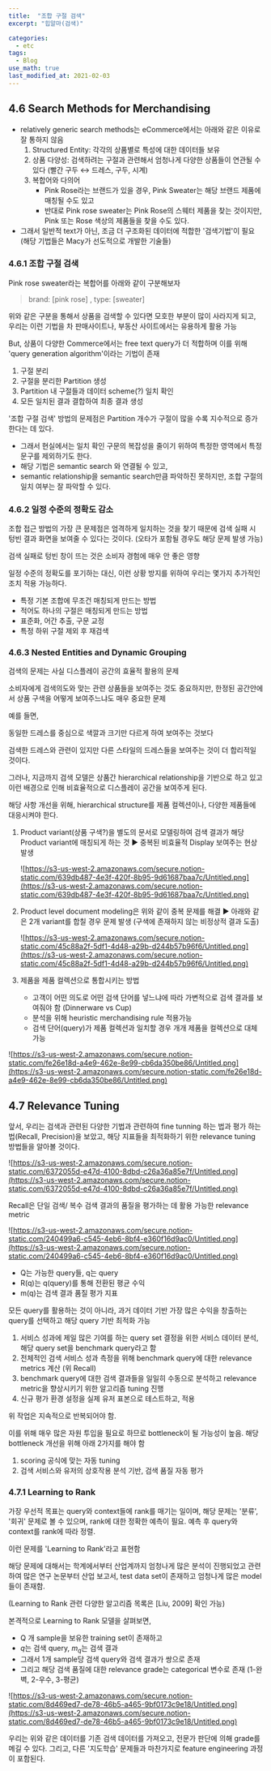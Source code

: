 ```yaml
---
title:  "조합 구절 검색"
excerpt: "힙알마(검색)"

categories:
  - etc
tags:
  - Blog
use_math: true
last_modified_at: 2021-02-03
---
```




## 4.6 **Search Methods for Merchandising**

- relatively generic search methods는 eCommerce에서는 아래와 같은 이유로 잘 통하지 않음
  1. Structured Entity: 각각의 상품별로 특성에 대한 데이터들 보유
  2. 상품 다양성: 검색하려는 구절과 관련해서 엄청나게 다양한 상품들이 연관될 수 있다 (빨간 구두 ↔ 드레스, 구두, 시계)
  3. 복합어와 다의어
     - Pink Rose라는 브랜드가 있을 경우, Pink Sweater는 해당 브랜드 제품에 매칭될 수도 있고
     - 반대로 Pink rose sweater는 Pink Rose의 스웨터 제품을 찾는 것이지만, Pink 또는 Rose 색상의 제품들을 찾을 수도 있다.
- 그래서 일반적 text가 아닌, 조금 더 구조화된 데이터에 적합한 '검색기법'이 필요 (해당 기법들은 Macy가 선도적으로 개발한 기술들)

### 4.6.1 조합 구절 검색

Pink rose sweater라는 복합어를 아래와 같이 구분해보자

> brand: [pink rose] , type: [sweater]

위와 같은 구분을 통해서 상품을 검색할 수 있다면 모호한 부분이 많이 사라지게 되고, 우리는 이런 기법을 차 판매사이트나, 부동산 사이트에서는 유용하게 활용 가능

But, 상품이 다양한 Commerce에서는 free text query가 더 적합하며 이를 위해 'query generation algorithm'이라는 기법이 존재

1. 구절 분리
2. 구절을 분리한 Partition 생성 
3. Partition 내 구절들과 데이터 scheme(?) 일치 확인
4. 모든 일치된 결과 결합하여 최종 결과 생성

'조합 구절 검색' 방법의 문제점은 Partition 개수가 구절이 많을 수록 지수적으로 증가한다는 데 있다.

- 그래서 현실에서는 일치 확인 구문의 복잡성을 줄이기 위하여 특정한 영역에서 특정 문구를 제외하기도 한다.
- 해당 기법은 semantic search 와 연결될 수 있고,
- semantic relationship을 semantic search만큼 파악하진 못하지만, 조합 구절의 일치 여부는 잘 파악할 수 있다.


### 4.6.2 일정 수준의 정확도 감소

조합 접근 방법의 가장 큰 문제점은 엄격하게 일치하는 것을 찾기 때문에 검색 실패 시 텅빈 결과 화면을 보여줄 수 있다는 것이다. 
(오타가 포함될 경우도 해당 문제 발생 가능)

검색 실패로 텅빈 창이 뜨는 것은 소비자 경험에 매우 안 좋은 영향

일정 수준의 정확도를 포기하는 대신, 이런 상황 방지를 위하여 우리는 몇가지 추가적인 조치 적용 가능하다.

- 특정 기본 조합에 무조건 매칭되게 만드는 방법
- 적어도 하나의 구절은 매칭되게 만드는 방법
- 표준화, 어간 추출, 구문 교정
- 특정 하위 구절 제외 후 재검색

### 4.6.3 Nested Entities and Dynamic Grouping

검색의 문제는 사실 디스플레이 공간의 효율적 활용의 문제

소비자에게 검색의도와 맞는 관련 상품들을 보여주는 것도 중요하지만,  한정된 공간안에서 상품 구색을 어떻게 보여주느냐도 매우 중요한 문제

예를 들면, 

동일한 드레스를 중심으로 색깔과 크기만 다르게 하여 보여주는 것보다

검색한 드레스와 관련이 있지만 다른 스타일의 드레스들을 보여주는 것이 더 합리적일 것이다.

그러나, 지금까지 검색 모델은 
상품간  hierarchical relationship을 기반으로 하고 있고 
이런 배경으로 인해 비효율적으로 디스플레이 공간을 보여주게 된다.

해당 사항 개선을 위해,
hierarchical structure를 제품 컬렉션이나, 다양한 제품들에 대응시켜야 한다.

1. Product variant(상품 구색?)을 별도의 문서로 모델링하여 검색 결과가 해당 Product variant에 매칭되게 하는 것 
▶️ 중복된 비효율적 Display 보여주는 현상 발생

    ![https://s3-us-west-2.amazonaws.com/secure.notion-static.com/639db487-4e3f-420f-8b95-9d61687baa7c/Untitled.png](https://s3-us-west-2.amazonaws.com/secure.notion-static.com/639db487-4e3f-420f-8b95-9d61687baa7c/Untitled.png)

2. Product level document modeling은 위와 같이 중복 문제를 해결
▶️ 아래와 같은 2개 variant를 합칠 경우 문제 발생 
(구색에 존재하지 않는 비정상적 결과 도출)

    ![https://s3-us-west-2.amazonaws.com/secure.notion-static.com/45c88a2f-5df1-4d48-a29b-d244b57b96f6/Untitled.png](https://s3-us-west-2.amazonaws.com/secure.notion-static.com/45c88a2f-5df1-4d48-a29b-d244b57b96f6/Untitled.png)

3. 제품을 제품 컬렉션으로 통합시키는 방법
    - 고객이 어떤 의도로 어떤 검색 단어를 넣느냐에 따라 
    가변적으로 검색 결과를 보여줘야 함 (Dinnerware vs Cup)
    - 분석을 위해 heuristic merchandising rule 적용가능
    - 검색 단어(query)가 제품 컬렉션과 일치할 경우 개개 제품을 컬렉션으로 대체 가능

![https://s3-us-west-2.amazonaws.com/secure.notion-static.com/fe26e18d-a4e9-462e-8e99-cb6da350be86/Untitled.png](https://s3-us-west-2.amazonaws.com/secure.notion-static.com/fe26e18d-a4e9-462e-8e99-cb6da350be86/Untitled.png)

## 4.7 Relevance Tuning

앞서, 우리는 검색과 관련된 다양한 기법과 관련하여 fine tunning 하는 법과 평가 하는 법(Recall, Precision)을 보았고, 해당 지표들을 최적화하기 위한 relevance tuning 방법들을 알아볼 것이다.

![https://s3-us-west-2.amazonaws.com/secure.notion-static.com/6372055d-e47d-4100-8dbd-c26a36a85e7f/Untitled.png](https://s3-us-west-2.amazonaws.com/secure.notion-static.com/6372055d-e47d-4100-8dbd-c26a36a85e7f/Untitled.png)

Recall은 단일 검색/ 복수 검색 결과의 품질을 평가하는 데 활용 가능한 relevance metric

![https://s3-us-west-2.amazonaws.com/secure.notion-static.com/240499a6-c545-4eb6-8bf4-e360f16d9ac0/Untitled.png](https://s3-us-west-2.amazonaws.com/secure.notion-static.com/240499a6-c545-4eb6-8bf4-e360f16d9ac0/Untitled.png)

- Q는 가능한 query들, q는 query
- R(q)는 q(query)를 통해 전환된 평균 수익
- m(q)는 검색 결과 품질 평가 지표

모든  query를 활용하는 것이 아니라, 과거 데이터 기반 가장 많은 수익을 창출하는 query를 선택하고 해당 query 기반 최적화 가능

1. 서비스 성과에 제일 많은 기여를 하는 query set 결정을 위한 서비스 데이터 분석, 해당 query set을 benchmark query라고 함
2. 전체적인 검색 서비스 성과 측정을 위해 benchmark query에 대한 relevance metrics 계산 (위 Recall)
3. benchmark query에 대한 검색 결과들을 일일히 수동으로 분석하고 relevance metric을 향상시키기 위한 알고리즘 tuning 진행
4. 신규 평가 환경 설정을 실제 유저 표본으로 테스트하고, 적용 

위 작업은 지속적으로 반복되어야 함.

이를 위해 매우 많은 자원 투입을 필요로 하므로 bottleneck이 될 가능성이 높음. 해당 bottleneck 개선을 위해 아래 2가지를 해야 함

1. scoring 공식에 맞는 자동 tuning
2. 검색 서비스와 유저의 상호작용 분석 기반, 검색 품질 자동 평가

### 4.7.1 Learning to Rank

가장 우선적 목표는 query와 context들에 rank를 매기는 일이며, 해당 문제는 '분류', '회귀' 문제로 볼 수 있으며, rank에 대한 정확한 예측이 필요. 예측 후 query와 context를 rank에 따라 정렬. 

이런 문제를 'Learning to Rank'라고 표현함

해당 문제에 대해서는 학계에서부터 산업계까지 엄청나게 많은 분석이 진행되었고 관련하여 많은 연구 논문부터 산업 보고서, test data set이 존재하고 엄청나게 많은 model들이 존재함.

(Learning to Rank 관련 다양한 알고리즘 목록은 [Liu, 2009] 확인 가능)

본격적으로 Learning to Rank 모델을 살펴보면,

- Q 개 sample을 보유한 training set이 존재하고
- $q$는 검색 query, $m_q$는 검색 결과
- 그래서 1개 sample당 검색 query와 검색 결과가 쌍으로 존재
- 그리고 해당 검색 품질에 대한 relevance grade는 categorical 변수로 존재 (1-완벽, 2-우수, 3-평균)

![https://s3-us-west-2.amazonaws.com/secure.notion-static.com/8d469ed7-de78-46b5-a465-9bf0173c9e18/Untitled.png](https://s3-us-west-2.amazonaws.com/secure.notion-static.com/8d469ed7-de78-46b5-a465-9bf0173c9e18/Untitled.png)

우리는 위와 같은 데이터를 기존 검색 데이터를 가져오고, 전문가 판단에 의해 grade를 메길 수 있다. 그리고, 다른 '지도학습' 문제들과 마찬가지로 feature engineering 과정이 포함된다.
